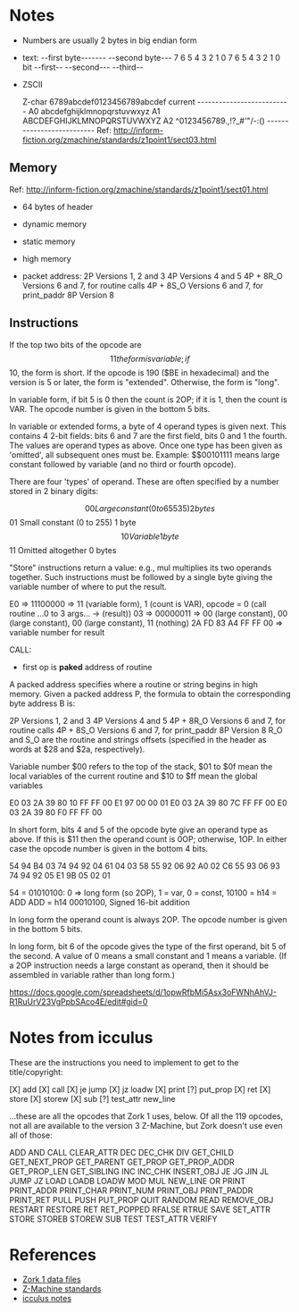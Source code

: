 
# Notes

 - Numbers are usually 2 bytes in big endian form
 
 - text:
	--first byte-------   --second byte---
    7    6 5 4 3 2  1 0   7 6 5  4 3 2 1 0
    bit  --first--  --second---  --third--

 - ZSCII
 
   Z-char 6789abcdef0123456789abcdef
current   --------------------------
  A0      abcdefghijklmnopqrstuvwxyz
  A1      ABCDEFGHIJKLMNOPQRSTUVWXYZ
  A2       ^0123456789.,!?_#'"/\-:()
          --------------------------
Ref: http://inform-fiction.org/zmachine/standards/z1point1/sect03.html

## Memory

Ref: http://inform-fiction.org/zmachine/standards/z1point1/sect01.html

 - 64 bytes of header
 - dynamic memory
 - static memory
 - high memory
 
 - packet address:
  2P           Versions 1, 2 and 3
  4P           Versions 4 and 5
  4P + 8R_O    Versions 6 and 7, for routine calls
  4P + 8S_O    Versions 6 and 7, for print_paddr
  8P           Version 8

## Instructions

 If the top two bits of the opcode are $$11 the form is variable; if $$10, the form is short. If the opcode is 190 ($BE in hexadecimal) and the version is 5 or later, the form is "extended". Otherwise, the form is "long".
 
 In variable form, if bit 5 is 0 then the count is 2OP; if it is 1, then the count is VAR. The opcode number is given in the bottom 5 bits.
 
 In variable or extended forms, a byte of 4 operand types is given next. This contains 4 2-bit fields: bits 6 and 7 are the first field, bits 0 and 1 the fourth. The values are operand types as above. Once one type has been given as 'omitted', all subsequent ones must be. Example: $$00101111 means large constant followed by variable (and no third or fourth opcode).
 
 There are four 'types' of operand. These are often specified by a number stored in 2 binary digits:

  $$00    Large constant (0 to 65535)    2 bytes
  $$01    Small constant (0 to 255)      1 byte
  $$10    Variable                       1 byte
  $$11    Omitted altogether             0 bytes
  
 "Store" instructions return a value: e.g., mul multiplies its two operands together. Such instructions must be followed by a single byte giving the variable number of where to put the result.
 
E0 => 11100000 => 11 (variable form), 1 (count is VAR), opcode = 0 (call routine ...0 to 3 args... -> (result))
03 => 00000011 => 00 (large constant), 00 (large constant), 00 (large constant), 11 (nothing)
2A FD
83 A4
FF FF
00 => variable number for result

CALL:

 - first op is **paked** address of routine
 
 A packed address specifies where a routine or string begins in high memory. Given a packed address P, the formula to obtain the corresponding byte address B is:

  2P           Versions 1, 2 and 3
  4P           Versions 4 and 5
  4P + 8R_O    Versions 6 and 7, for routine calls
  4P + 8S_O    Versions 6 and 7, for print_paddr
  8P           Version 8
R_O and S_O are the routine and strings offsets (specified in the header as words at $28 and $2a, respectively).


Variable number $00 refers to the top of the stack, $01 to $0f mean the local variables of the current routine and $10 to $ff mean the global variables


E0 03 2A 39 80 10 FF FF
00 E1 97 00 00 01 E0 03
2A 39 80 7C FF FF 00 E0
03 2A 39 80 F0 FF FF 00

In short form, bits 4 and 5 of the opcode byte give an operand type as above. If this is $11 then the operand count is 0OP; otherwise, 1OP. In either case the opcode number is given in the bottom 4 bits.

54 94 B4 03 74 94 92 04
61 04 03 58 55 92 06 92
A0 02 C6 55 93 06 93 74
94 92 05 E1 9B 05 02 01

54 = 01010100: 0 => long form (so 2OP), 1 = var, 0 = const, 10100 = h14 = ADD
ADD = h14 00010100, Signed 16-bit addition

In long form the operand count is always 2OP. The opcode number is given in the bottom 5 bits.

In long form, bit 6 of the opcode gives the type of the first operand, bit 5 of the second.
A value of 0 means a small constant and 1 means a variable. (If a 2OP instruction needs a
large constant as operand, then it should be assembled in variable rather than long form.)


https://docs.google.com/spreadsheets/d/1opwRfbMi5Asx3oFWNhAhVJ-R1RuUrV23VgPpbSAco4E/edit#gid=0


# Notes from icculus

These are the instructions you need to implement to get to the title/copyright:

[X] add
[X] call
[X] je
jump
[X] jz
loadw
[X] print
[?] put_prop
[X] ret
[X] store
[X] storew
[X] sub
[?] test_attr
new_line

...these are all the opcodes that Zork 1 uses, below. Of all the 119 opcodes,
not all are available to the version 3 Z-Machine, but Zork doesn't use even
all of those:

ADD
AND
CALL
CLEAR_ATTR
DEC
DEC_CHK
DIV
GET_CHILD
GET_NEXT_PROP
GET_PARENT
GET_PROP
GET_PROP_ADDR
GET_PROP_LEN
GET_SIBLING
INC
INC_CHK
INSERT_OBJ
JE
JG
JIN
JL
JUMP
JZ
LOAD
LOADB
LOADW
MOD
MUL
NEW_LINE
OR
PRINT
PRINT_ADDR
PRINT_CHAR
PRINT_NUM
PRINT_OBJ
PRINT_PADDR
PRINT_RET
PULL
PUSH
PUT_PROP
QUIT
RANDOM
READ
REMOVE_OBJ
RESTART
RESTORE
RET
RET_POPPED
RFALSE
RTRUE
SAVE
SET_ATTR
STORE
STOREB
STOREW
SUB
TEST
TEST_ATTR
VERIFY


# References

 - [Zork 1 data files](https://github.com/the-infocom-files/zork1)
 - [Z-Machine standards](http://inform-fiction.org/zmachine/standards/)
 - [icculus notes](https://github.com/icculus/mojozork/blob/3c486a9e11a6959afdd6ede9e65f2c8cbf33e5d3/notes.txt#L2-L17)
